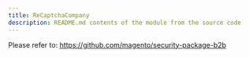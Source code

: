 ```yaml
---
title: ReCaptchaCompany
description: README.md contents of the module from the source code
---
```


Please refer to: https://github.com/magento/security-package-b2b
